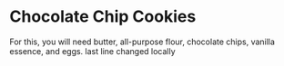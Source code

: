 # Chocolate Chip Cookies
For this, you will need butter, all-purpose flour, chocolate chips, vanilla essence, and eggs.
last line changed locally
